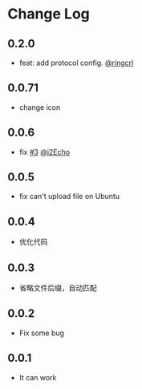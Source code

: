 # Change Log

## 0.2.0
- feat: add protocol config. [@ringcrl](https://github.com/ringcrl)

## 0.0.71
- change icon

## 0.0.6

- fix [#3](https://github.com/coderfe/qiniu-fig-bed/issues/3) [@i2Echo](https://github.com/i2Echo)

## 0.0.5
- fix can't upload file on Ubuntu

## 0.0.4

- 优化代码

## 0.0.3

- 省略文件后缀，自动匹配

## 0.0.2

- Fix some bug

## 0.0.1

- It can work
